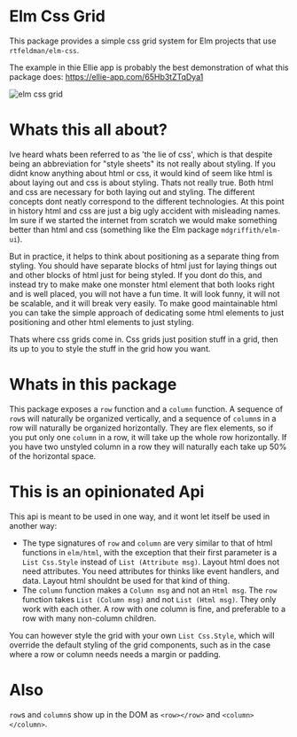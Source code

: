 # Elm Css Grid

This package provides a simple css grid system for Elm projects that use `rtfeldman/elm-css`.

The example in thie Ellie app is probably the best demonstration of what this package does: https://ellie-app.com/65Hb3tZTqDya1

![elm css grid](https://i.imgur.com/22BIO5V.png)

# Whats this all about?

Ive heard whats been referred to as 'the lie of css', which is that despite being an abbreviation for "style sheets" its not really about styling. If you didnt know anything about html or css, it would kind of seem like html is about laying out and css is about styling. Thats not really true. Both html and css are necessary for both laying out and styling. The different concepts dont neatly correspond to the different technologies. At this point in history html and css are just a big ugly accident with misleading names. Im sure if we started the internet from scratch we would make something better than html and css (something like the Elm package `mdgriffith/elm-ui`).

But in practice, it helps to think about positioning as a separate thing from styling. You should have separate blocks of html just for laying things out and other blocks of html just for being styled. If you dont do this, and instead try to make make one monster html element that both looks right and is well placed, you will not have a fun time. It will look funny, it will not be scalable, and it will break very easily. To make good maintainable html you can take the simple approach of dedicating some html elements to just positioning and other html elements to just styling.

Thats where css grids come in. Css grids just position stuff in a grid, then its up to you to style the stuff in the grid how you want. 

# Whats in this package

This package exposes a `row` function and a `column` function. A sequence of `row`s will naturally be organized vertically, and a sequence of `column`s in a row will naturally be organized horizontally. They are flex elements, so if you put only one `column` in a row, it will take up the whole row horizontally. If you have two unstyled column in a row they will naturally each take up 50% of the horizontal space.


# This is an opinionated Api

This api is meant to be used in one way, and it wont let itself be used in another way:
- The type signatures of `row` and `column` are very similar to that of html functions in `elm/html`, with the exception that their first parameter is a `List Css.Style` instead of `List (Attribute msg)`. Layout html does not need attributes. You need attributes for thinks like event handlers, and data. Layout html shouldnt be used for that kind of thing.
- The `column` function makes a `Column msg` and not an `Html msg`. The `row` function takes `List (Column msg)` and not `List (Html msg)`. They only work with each other. A row with one column is fine, and preferable to a row with many non-column children.

You can however style the grid with your own `List Css.Style`, which will override the default styling of the grid components, such as in the case where a row or column needs needs a margin or padding.

# Also

`row`s and `column`s show up in the DOM as `<row></row>` and `<column></column>`.